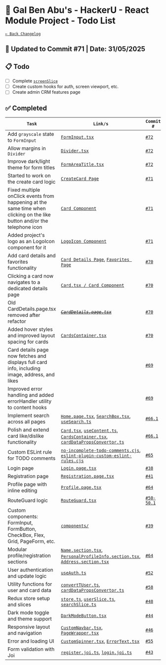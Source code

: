 # 📘 Gal Ben Abu's - HackerU - React Module Project - Todo List

[`← Back Changelog`](./Changelog.md)

## 📅 Updated to Commit #71 | Date: 31/05/2025

## 📋 Todo

- [ ] Complete [`screenSlice`](src/store/screenSlice.ts)
- [ ] Create custom hooks for auth, screen viewport, etc.
- [ ] Create admin CRM features page

## ✅ Completed

| `Task`                                                                                                                   | `Link/s`                                                                                                                                                                                                                   | `Commit #`                                      |
| ------------------------------------------------------------------------------------------------------------------------ | -------------------------------------------------------------------------------------------------------------------------------------------------------------------------------------------------------------------------- | ----------------------------------------------- |
| Add `grayscale` state to `FormInput`                                                                                     | [`FormInput.tsx`](./src/components/form/FormInput.tsx)                                                                                                                                                                     | [`#72`](./commits_changes/commit_72.md)         |
| Allow margins in `Divider`                                                                                               | [`Divider.tsx`](./src/components/other/Divider.tsx)                                                                                                                                                                        | [`#72`](./commits_changes/commit_72.md)         |
| Improve dark/light theme for form titles                                                                                 | [`FormAreaTitle.tsx`](./src/components/utils/FormAreaTitle.tsx)                                                                                                                                                            | [`#72`](./commits_changes/commit_72.md)         |
| Started to work on the create card logic                                                                                 | [`CreateCard Page`](./src/pages/CreateCard/CreateCard.page.tsx)                                                                                                                                                            | [`#71`](./commits_changes/commit_71.md)         |
| Fixed multiple onClick events from happening at the same time when clicking on the like button and/or the telephone icon | [`Card Component`](./src/components/card/Card.tsx)                                                                                                                                                                         | [`#71`](./commits_changes/commit_71.md)         |
| Added project's logo as an LogoIcon component for it                                                                     | [`LogoIcon Component`](./src/components/utils/LogoIcon.tsx)                                                                                                                                                                | [`#71`](./commits_changes/commit_71.md)         |
| Add card details and favorites functionality                                                                             | [`Card Details Page`](./src/pages/CardDetails/CardDetails.page.tsx), [`Favorites Page`](./src/pages/Favorites.page.tsx)                                                                                                    | [`#70`](./commits_changes/commit_70.md)         |
| Clicking a card now navigates to a dedicated details page                                                                | [`Card.tsx / Card Component`](./src/components/card/Card.tsx)                                                                                                                                                              | [`#70`](./commits_changes/commit_70.md)         |
| Old CardDetails.page.tsx removed after refactor                                                                          | [<span style="text-decoration: line-through">_`CardDetails.page.tsx`_</span>](./src/pages/CardDetails.page.tsx)                                                                                                            | [`#70`](./commits_changes/commit_70.md)         |
| Added hover styles and improved layout spacing for cards                                                                 | [`CardsContainer.tsx`](./src/components/card/CardsContainer.tsx)                                                                                                                                                           | [`#70`](./commits_changes/commit_70.md)         |
| Card details page now fetches and displays full card info, including image, address, and likes                           |                                                                                                                                                                                                                            | [`#69`](./commits_changes/commit_69.md)         |
| Improved error handling and added errorHandler utility to content hooks                                                  |                                                                                                                                                                                                                            | [`#69`](./commits_changes/commit_69.md)         |
| Implement search across all pages                                                                                        | [`Home.page.tsx`](src/pages/Home.page.tsx), [`SearchBox.tsx`](src/components/other/SearchBox.tsx), [`useSearch.ts`](src/hooks/useSearch.ts)                                                                                | [`#66.1`](./commits_changes/commit_66.1.md)     |
| Polish and extend card like/dislike functionality                                                                        | [`Card.tsx`](src/components/card/Card.tsx), [`useContent.ts`](src/hooks/useContent.ts), [`CardsContainer.tsx`](src/components/card/CardsContainer.tsx), [`cardDataPropsConvertor.ts`](src/utils/cardDataPropsConvertor.ts) | [`#66.1`](./commits_changes/commit_66.1.md)     |
| Custom ESLint rule for TODO comments                                                                                     | [`no-incomplete-todo-comments.cjs`](eslint-rules/no-incomplete-todo-comments.cjs), [`eslint-plugin-custom-eslint-rules.cjs`](eslint-rules/eslint-plugin-custom-eslint-rules.cjs)                                           | [`#65`](./commits_changes/commit_65.md)         |
| Login page                                                                                                               | [`Login.page.tsx`](src/pages/Login.page.tsx)                                                                                                                                                                               | [`#38`](commits_changes/commit_38.md)           |
| Registration page                                                                                                        | [`Registration.page.tsx`](src/pages/Registration/Registration.page.tsx)                                                                                                                                                    | [`#41`](commits_changes/commit_41.md)           |
| Profile page with inline editing                                                                                         | [`Profile.page.tsx`](src/pages/Profile/Profile.page.tsx)                                                                                                                                                                   | [`#64`](commits_changes/commit_64.md)           |
| RouteGuard logic                                                                                                         | [`RouteGuard.tsx`](src/components/App/Routes/RouteGuard.tsx)                                                                                                                                                               | [`#50-50.1`](commits_changes/commit_50-50.1.md) |
| Custom components: FormInput, FormButton, CheckBox, Flex, Grid, PageForm, etc.                                           | [`components/`](src/components/)                                                                                                                                                                                           | [`#39`](commits_changes/commit_39.md)           |
| Modular profile/registration sections                                                                                    | [`Name.section.tsx`](src/pages/Registration/Name.section.tsx), [`PersonalProfileInfo.section.tsx`](src/pages/Profile/PersonalProfileInfo.section.tsx), [`Address.section.tsx`](src/pages/Registration/Address.section.tsx) | [`#64`](commits_changes/commit_64.md)           |
| User authentication and update logic                                                                                     | [`useAuth.ts`](src/hooks/useAuth.ts)                                                                                                                                                                                       | [`#52`](commits_changes/commit_52.md)           |
| Utility functions for user and card data                                                                                 | [`convertTUser.ts`](src/utils/convertTUser.ts), [`cardDataPropsConvertor.ts`](src/utils/cardDataPropsConvertor.ts)                                                                                                         | [`#58`](commits_changes/commit_58.md)           |
| Redux store setup and slices                                                                                             | [`store.ts`](src/store/store.ts), [`userSlice.ts`](src/store/userSlice.ts), [`searchSlice.ts`](src/store/searchSlice.ts)                                                                                                   | [`#48`](commits_changes/commit_48.md)           |
| Dark mode toggle and theme support                                                                                       | [`DarkModeButton.tsx`](src/components/other/DarkModeButton.tsx)                                                                                                                                                            | [`#44`](commits_changes/commit_44.md)           |
| Responsive layout and navigation                                                                                         | [`CustomNavbar.tsx`](src/components/layout/CustomNavbar.tsx), [`PageWrapper.tsx`](src/components/layout/PageWrapper.tsx)                                                                                                   | [`#46`](commits_changes/commit_46.md)           |
| Error and loading UI                                                                                                     | [`CustomSpinner.tsx`](src/components/utils/CustomSpinner.tsx), [`ErrorText.tsx`](src/components/utils/ErrorText.tsx)                                                                                                       | [`#55`](commits_changes/commit_55.md)           |
| Form validation with Joi                                                                                                 | [`register.joi.ts`](src/validations/register.joi.ts), [`login.joi.ts`](src/validations/login.joi.ts)                                                                                                                       | [`#43`](commits_changes/commit_43.md)           |
